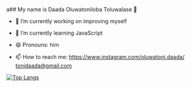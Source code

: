 a## My name is Daada Oluwatoniloba Toluwalase 👋

- 🔭 I’m currently working on improving myself
- 🌱 I’m currently learning JavaScript
- 😄 Pronouns: him

- 📫 How to reach me: https://www.instagram.com/oluwatoni.daada/
                      tonidaada@gmail.com

 [![Top Langs](https://github-readme-stats.vercel.app/api/top-langs/?username=ToniDaada)](https://github.com/ToniDaada/github-readme-stats)

<!--
 [![Toni's GitHub stats](https://github-readme-stats.vercel.app/api?username=ToniDaada)](https://github.com/ToniDaada/github-readme-stats)
**ToniDaada/ToniDaada** is a ✨ _special_ ✨ repository because its `README.md` (this file) appears on your GitHub profile.
 
 

Here are some ideas to get you started:

- 🔭 I’m currently working on ...
- 🌱 I’m currently learning ...
- 👯 I’m looking to collaborate on ...
- 🤔 I’m looking for help with ...
- 💬 Ask me about ...
- 📫 How to reach me: ...
- 😄 Pronouns: ...
- ⚡ Fun fact: ...
-->
